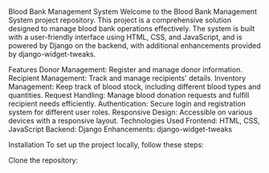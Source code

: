 
Blood Bank Management System
Welcome to the Blood Bank Management System project repository. This project is a comprehensive solution designed to manage blood bank operations effectively. The system is built with a user-friendly interface using HTML, CSS, and JavaScript, and is powered by Django on the backend, with additional enhancements provided by django-widget-tweaks.

Features
Donor Management: Register and manage donor information.
Recipient Management: Track and manage recipients' details.
Inventory Management: Keep track of blood stock, including different blood types and quantities.
Request Handling: Manage blood donation requests and fulfill recipient needs efficiently.
Authentication: Secure login and registration system for different user roles.
Responsive Design: Accessible on various devices with a responsive layout.
Technologies Used
Frontend: HTML, CSS, JavaScript
Backend: Django
Enhancements: django-widget-tweaks

Installation
To set up the project locally, follow these steps:

Clone the repository:
